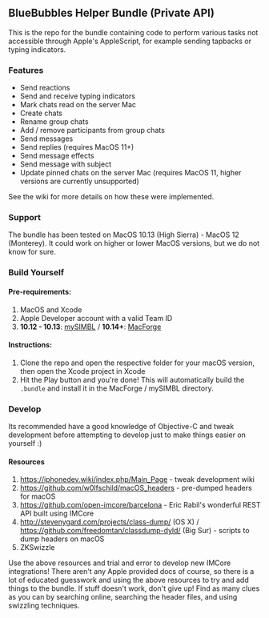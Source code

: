 ## BlueBubbles Helper Bundle (Private API)

This is the repo for the bundle containing code to perform various tasks not accessible through Apple's AppleScript, for example sending tapbacks or typing indicators.

### Features

- Send reactions
- Send and receive typing indicators
- Mark chats read on the server Mac
- Create chats
- Rename group chats
- Add / remove participants from group chats
- Send messages
- Send replies (requires MacOS 11+)
- Send message effects
- Send message with subject
- Update pinned chats on the server Mac (requires MacOS 11, higher versions are currently unsupported)

See the wiki for more details on how these were implemented.

### Support

The bundle has been tested on MacOS 10.13 (High Sierra) - MacOS 12 (Monterey). It could work on higher or lower MacOS versions, but we do not know for sure.

### Build Yourself

#### Pre-requirements:

1. MacOS and Xcode
2. Apple Developer account with a valid Team ID
3. **10.12 - 10.13**: [mySIMBL](https://github.com/w0lfschild/mySIMBL/releases) / **10.14+**: [MacForge](https://www.macenhance.com/macforge)

#### Instructions:

1. Clone the repo and open the respective folder for your macOS version, then open the Xcode project in Xcode
2. Hit the Play button and you're done! This will automatically build the `.bundle` and install it in the MacForge / mySIMBL directory.

### Develop

Its recommended have a good knowledge of Objective-C and tweak development before attempting to develop just to make things easier on yourself :)

#### Resources

1. https://iphonedev.wiki/index.php/Main_Page - tweak development wiki
2. https://github.com/w0lfschild/macOS_headers - pre-dumped headers for macOS
3. https://github.com/open-imcore/barcelona - Eric Rabil's wonderful REST API built using IMCore
4. http://stevenygard.com/projects/class-dump/ (OS X) / https://github.com/freedomtan/classdump-dyld/ (Big Sur) - scripts to dump headers on macOS
5. ZKSwizzle

Use the above resources and trial and error to develop new IMCore integrations! There aren't any Apple provided docs of course, so there is a lot of educated guesswork and using the above resources to try and add things to the bundle. If stuff doesn't work, don't give up! Find as many clues as you can by searching online, searching the header files, and using swizzling techniques.
